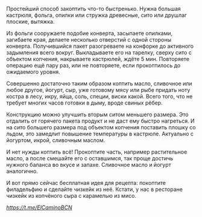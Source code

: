 Простейший способ закоптить что-то быстренько. Нужна большая кастрюля, фольга, опилки или стружка древесные, сито или друшлаг плоские, вытяжка. 

Из фольги сооружаете подобие конверта, засыпаете опилками, загибаете края, делаете несколько отверстий с одной стороны конверта. Получившийся пакет разогреваете на конфорке до активного задымления всего вокруг. Выкладываете его на тарелку, сверху сито с объектом копчения, накрываете кастрюлей, ждёте 5 мин. Повторяете операцию ещё пару раз, или не повторяете, если прокоптилось до ожидаемого уровня.

Совершенно достаточно таким образом коптить масло, сливочное или любое другое, йогурт, сыр, уже готовому мясу или рыбе придать ноту костра в лесу, икру, яйца, соль, специи, виски какой. Всего того, что не требует многих часов готовки в дыму, вроде свиных рёбер.

Конструкцию можно улучшить вторым ситом меньшего размера. Это отдалить от горячего пакета продукт и не даст ему быстро нагреться. И на сито большего размера под объектом копчения поставить плошку со льдом, это замедлит повышение температуры в кастрюле. Актуально с йогуртом, икрой, сливочным маслом.

И нет нужды коптить всё! Прокоптите часть, например растительное масло, а после смешайте его с оставшимся, так проще достичь нужного баланса во вкусе и запахе. Сливочное масло и йогурт аналогично. 

И вот прямо сейчас бесплатная идея для рецепта: покоптите филадельфию и сделайте чизкейк из неё. Кстати, у нас в ресторане чизкейк из копчёного сыра с карамелью из мисо.

_https://t.me/ElCaminoBCN_